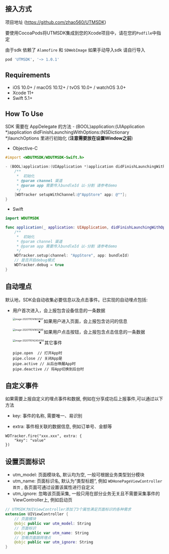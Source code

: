 ## 接入方式

项目地址 (https://github.com/zhao560/UTMSDK)

要使用CocoaPods将UTMSDK集成到您的Xcode项目中，请在您的`Podfile`中指定

由于sdk 依赖了 `Alamofire` 和 `SDWebImage` 如果手动导入sdk 请自行导入

```ruby
pod 'UTMSDK', '~> 1.0.1'
```

## Requirements

-   iOS 10.0+ / macOS 10.12+ / tvOS 10.0+ / watchOS 3.0+
-   Xcode 11+
-   Swift 5.1+

## How To Use

SDK 需要在 AppDelegate 的方法 - (BOOL)application:(UIApplication *)application didFinishLaunchingWithOptions:(NSDictionary *)launchOptions 里进行初始化  (**注意需要放在设置Window之前**)

-   Objective-C

```objective-c
#import <WDUTMSDK/WDUTMSDK-Swift.h>

- (BOOL)application:(UIApplication *)application didFinishLaunchingWithOptions:(NSDictionary *)launchOptions {
    /**
     *  初始化
     * @param channel 渠道
     * @param app 需要传入bundleId 以-分割 请参考demo
     */
    [WDTracker setupWithChannel:@"AppStore" app: @""];
}
```

-   Swift

```swift
import WDUTMSDK

func application(_ application: UIApplication, didFinishLaunchingWithOptions launchOptions: [UIApplication.LaunchOptionsKey: Any]?) -> Bool {
    /**
     *  初始化
     * @param channel 渠道
     * @param app 需要传入bundleId 以-分割 请参考demo
     */
    WDTracker.setup(channel: "AppStore", app: bundleId)
  	// 是否开启debug模式
  	WDTracker.debug = true
}
```

## 自动埋点

默认地，SDK会⾃动收集必要信息以及点击事件。已实现的⾃动埋点包括:

-   ⽤户⾸次进⼊，会上报包含设备信息的⼀条数据

    <img src="http://boniuapp.oss-cn-hangzhou.aliyuncs.com/mydays/other/1605062821046.png" alt="image-20201110141603507" style="zoom:50%;" align="left"/>

-   如果⽤户进⼊⻚⾯，会上报包含访问的信息

    <img src="http://boniuapp.oss-cn-hangzhou.aliyuncs.com/mydays/other/1605062905997.png" alt="image-20201110141652589" style="zoom:50%;" align="left"/>

-    如果⽤户点击按钮，会上报包含点击信息的⼀条数据

     <img src="http://boniuapp.oss-cn-hangzhou.aliyuncs.com/mydays/other/1605062943424.png" alt="image-20201110142404356" style="zoom:50%;" align="left"/>

     

-   其它事件

    ```sw
    pipe.open  // 打开App时
    pipe.close // 关闭App是
    pipe.active // 从后台唤醒App时
    pipe.deactive // 将App切换到后台时
    ```



## 自定义事件

如果需要上报⾃定义的埋点事件和数据, 例如在分享成功后上报事件,可以通过以下⽅法

-   key: 事件的名称, 需要唯⼀、易识别 

-   extra: 事件相关联的数据信息, 例如订单号、⾦额等

```swfit
WDTracker.fire("xxx.xxx", extra: { 
    "key": "value" 
})
```



## 设置页面标识

-   utm_model: ⻚⾯模块名, 默认均为空, ⼀般可根据业务类型划分模块
-   utm_name: ⻚⾯标识名, 默认为“类型标题“, 例如 ` WDHonePageViewController⾸⻚ ` , 各⻚⾯可通过设置该属性进⾏⾃定义
-   utm_ignore: 忽略该⻚⾯采集, ⼀般只⽤在部分业务⽆关且不需要采集事件的ViewController上, 例如启动⻚

```swift
// UTMSDK为UIViewController添加了3个属性满足页面标识的各种需求
extension UIViewController {
  	// 页面模块
    @objc public var utm_model: String
  	// 页面标识
    @objc public var utm_name: String
  	// 忽略页面跳转埋点
    @objc public var utm_ignore: String
}
```





